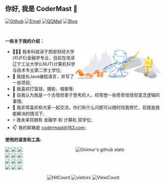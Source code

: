 <!-- Your title -->

## 你好, 我是 CoderMast 🚀

<!-- Your badges
You can use the website to generate badges: https://shields.io/
-->

[![Github](https://img.shields.io/badge/Github-CoderMast-_?style=for-the-badge&logo=github&color=blue)](https://github.com/codermast)
[![Email](https://img.shields.io/badge/-Email-c14438?style=flat&logo=Gmail&logoColor=white)](mailto:codermast@163.com)
[![QQMail](https://img.shields.io/badge/-QQMail-0078D4?style=flat&logo=tencentqq&logoColor=white)](https://mail.qq.com/cgi-bin/qm_share?t=qm_mailme&email=codermast@qq.com)
[![Blog](https://img.shields.io/badge/-Blog-0078D4?style=flat&logo=microdotblog&logoColor=white)](https://blog.codermast.com/)



&nbsp;

<!-- Talking about you -->
**一些关于我的介绍：**

<!-- Any image aligned to the right. Beware the width -->
<img width="55%" align="right" alt="Github" src="https://raw.githubusercontent.com/codermast/codermast/main/resources/git-header.svg" />

- 👨🏽‍💻 我本科就读于西安财经大学(XUFE)金融学专业，目前在攻读辽宁工业大学(LNUT)计算机科学与技术专业第二学士学位;
- 🌱 我擅长Java编程语言，并写了一些项目; 
- 👯 我喜欢打篮球、摄影、唱歌等;
- 🤔 自我认为我是一个古怪但善于思考的人，经常想一些奇奇怪怪但富含逻辑的事情;
- 💬 我非常喜欢和大家一起交流，你们有什么问题可以随时找我帮忙，前提是我能解决的情况下;
- ⚡️ 我未来将拥有 金融学 和 计算机 双学位;
- 📫 我的邮箱是 codermast@163.com;

**使用的语言和工具:** 

<!-- Your github readme stats
You can use this api: https://github.com/anuraghazra/github-readme-stats
-->
<p>
  <a href="https://github.com/codermast/handle-path-oz">
    <img width="55%" align="right" alt="Onimur's github stats" src="https://github-readme-stats.vercel.app/api?username=codermast&show_icons=true&hide_border=true" />
  </a>
  
  <!-- Your languages and tools. Be careful with the alignment. 
  You can use this sites to get logos: https://www.vectorlogo.zone or https://simpleicons.org/
  -->
  <code><img width="10%" src="https://www.vectorlogo.zone/logos/java/java-ar21.svg"></code>
  <code><img width="10%" src="https://www.vectorlogo.zone/logos/kotlinlang/kotlinlang-ar21.svg"></code>
  <code><img width="10%" src="https://www.vectorlogo.zone/logos/android/android-ar21.svg"></code>
  <br />
  <code><img width="10%" src="https://www.vectorlogo.zone/logos/gradle/gradle-ar21.svg"></code>
  <code><img width="10%" src="https://www.vectorlogo.zone/logos/circleci/circleci-ar21.svg"></code>
  <code><img width="10%" src="https://www.vectorlogo.zone/logos/json/json-ar21.svg"></code>
  <br />
  <code><img width="10%" src="https://www.vectorlogo.zone/logos/mysql/mysql-ar21.svg"></code>
  <code><img width="10%" src="https://www.vectorlogo.zone/logos/sqlite/sqlite-ar21.svg"></code>
  <code><img width="10%" src="https://www.vectorlogo.zone/logos/firebase/firebase-ar21.svg"></code>
  <br />
  <code><img width="10%" src="https://www.vectorlogo.zone/logos/git-scm/git-scm-ar21.svg"></code>
  <code><img width="10%" src="https://www.vectorlogo.zone/logos/yaml/yaml-ar21.svg"></code>
  <code><img width="10%" src="https://www.vectorlogo.zone/logos/gnu_bash/gnu_bash-ar21.svg"></code>
</p>

<!-- Your hits or visitors
site: http://hits.dwyl.com or https://visitor-badge.glitch.me
Both apis are in trouble due to the number of requests, if you know any other to register visitors, great
-->
<p align="center">
  <img alt="HitCount" src="https://hits.dwyl.com/codermast/codermast.svg" />
  <img alt="visitors" src="https://visitor-badge.glitch.me/badge?page_id=codermast.codermast" />
  <img alt="ViewCount" src="https://views.whatilearened.today/views/github/codermast/codermast.svg" />
</p>
